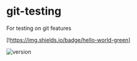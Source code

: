 # git-testing
For testing on git features

[!https://img.shields.io/badge/hello-world-green]

![version](https://img.shields.io/github/v/tag/Trimple/git-testing?color=green&label=Version)
